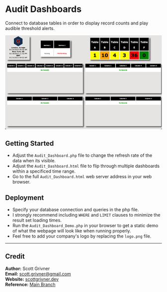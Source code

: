 # Audit Dashboards
Connect to database tables in order to display record counts and play audible threshold alerts.

![Demo](./images/demo.png)

## Getting Started
- Adjust the ```Audit_Dashboard.php``` file to change the refresh rate of the data when its visible.
- Adjust the ```Audit_Dashboard.html``` file to flip through multiple dashboards within a specificed time range.
- Go to the full ``Audit_Dashboard.html`` web server address in your web browser.

## Deployment
- Specify your database connection and queries in the php file.
- I strongly recommend including ``WHERE`` and ``LIMIT`` clauses to minimize the result set loading times.
- Run the ```Audit_Dashboard_Demo.php``` in your browser to get a static demo of what the webpage will look like when running properly.
- Feel free to add your company's logo by replacing the ``logo.png`` file.

-----

## Credit
**Author:** Scott Grivner <br>
**Email:** scott.grivner@gmail.com <br>
**Website:** [scottgrivner.dev](https://www.scottgriv.dev) <br>
**Reference:** [Main Branch](https://github.com/scottgriv/php-web_utilities)